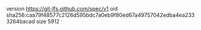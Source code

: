 version https://git-lfs.github.com/spec/v1
oid sha256:caa79f48577c2126d595bdc7a0eb9f80ed67a49757042edba4ea2333264bacad
size 5912
